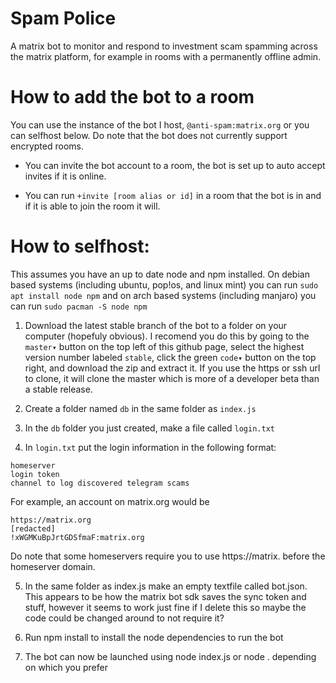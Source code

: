# Spam Police

A matrix bot to monitor and respond to investment scam spamming across the matrix platform, for example in rooms with a permanently offline admin.
# How to add the bot to a room

You can use the instance of the bot I host, `@anti-spam:matrix.org` or you can selfhost below. Do note that the bot does not currently support encrypted rooms.

- You can invite the bot account to a room, the bot is set up to auto accept invites if it is online.

- You can run `+invite [room alias or id]` in a room that the bot is in and if it is able to join the room it will.
# How to selfhost:

This assumes you have an up to date node and npm installed. On debian based systems (including ubuntu, pop!os, and linux mint) you can run `sudo apt install node npm` and on arch based systems (including manjaro) you can run `sudo pacman -S node npm`

1. Download the latest stable branch of the bot to a folder on your computer (hopefuly obvious). I recomend you do this by going to the `master▾` button on the top left of this github page, select the highest version number labeled `stable`, click the green `code▾` button on the top right, and download the zip and extract it. If you use the https or ssh url to clone, it will clone the master which is more of a developer beta than a stable release.

2. Create a folder named `db` in the same folder as `index.js`

3. In the `db` folder you just created, make a file called `login.txt`

4. In `login.txt` put the login information in the following format:
```
homeserver
login token
channel to log discovered telegram scams
```
For example, an account on matrix.org would be
```
https://matrix.org
[redacted]
!xWGMKuBpJrtGDSfmaF:matrix.org
```
Do note that some homeservers require you to use https://matrix. before the homeserver domain.

5. In the same folder as index.js make an empty textfile called bot.json. This appears to be how the matrix bot sdk saves the sync token and stuff, however it seems to work just fine if I delete this so maybe the code could be changed around to not require it?

6. Run npm install to install the node dependencies to run the bot

7. The bot can now be launched using node index.js or node . depending on which you prefer